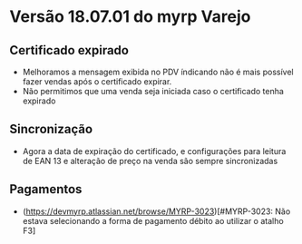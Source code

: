 # Versão 18.07.01 do myrp Varejo

## Certificado expirado

* Melhoramos a mensagem exibida no PDV índicando não é mais possível fazer vendas após o certificado expirar.
* Não permitimos que uma venda seja iniciada caso o certificado tenha expirado

## Sincronização

* Agora a data de expiração do certificado, e configurações para leitura de EAN 13 e alteração de preço na venda são sempre sincronizadas

## Pagamentos

* (https://devmyrp.atlassian.net/browse/MYRP-3023)[#MYRP-3023: Não estava selecionando a forma de pagamento débito ao utilizar o atalho F3]
